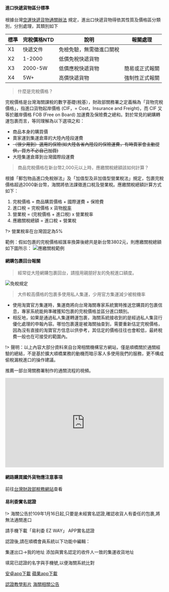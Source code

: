 #### 進口快遞貨物區分標準

根據台灣[空運快遞貨物通關辦法](https://law.moj.gov.tw/LawClass/LawAll.aspx?pcode=G0350064) 規定，進出口快遞貨物得依其性質及價格區分類別，分別處理，其類別如下

| 標準 | 完稅價格NTD  | 說明           | 報關處理    |
|------|----------|--------------|---------|
| X1   | 快遞文件     | 免檢免驗，無需徵進口關稅 |
| X2   | 1\-2000  | 低價免稅快遞貨物     |
| X3   | 2000\-5W | 低價應稅快遞貨物     | 簡易或正式報關 |
| X4   | 5W\+     | 高價快遞貨物       | 強制性正式報關 |

> 什麼是完稅價格？

完稅價格是台灣海關課稅的數字基礎(稅基），財政部關務署之定義稱為「貨物完稅價格」，指進口貨物起岸價格 (CIF，= Cost，Insurance and Freight)，而 CIF 又等於離岸價格 FOB (Free on Board) 加運費及保險費之總和。對於常見的網購轉運包裹而言，等同理解為以下選項之和：

- 商品本身的購買價
- 賣家運到集運倉庫的大陸內陸段運費
- ~~（很少用到）選用的保險(如大陸各省內陸段的保險運費，有時賣家會主動提供，買方不必自己加買)~~
- 大陸集運倉庫到台灣國際段運費

> 商品完稅價格在新台幣2,000元以上時，應繳關稅總額該如何計算？

根據「郵包物品進口免稅辦法」及「加值型及非加值型營業稅法」規定，包裹完稅價格超過2000新台幣，海關將依法課徵進口稅及營業稅。應繳關稅總額計算方式如下：

1. 完稅價格 = 商品購買價格 + 國際運費 + 保險費
2. 進口稅 = 完稅價格 x 貨物[稅率](/tariff.md)
3. 營業稅 = (完稅價格 + 進口稅) x 營業稅率
4. 應繳關稅總額 = 進口稅 + 營業稅

?> 營業稅率在台灣固定為5%

範例：假如包裹的完稅價格經匯率換算後總共是新台幣3802元，則應繳關稅總額如下圖所示：
![應繳關稅範例](https://i.loli.net/2019/09/25/acHZ3KekzB6IQhr.png)

#### 網購包裹回台報關
> 經常從大陸網購包裹回台，請擅用親朋好友的免稅進口額度。

![免稅規定](https://i.loli.net/2019/09/25/zj9DbSyUtwiZJXE.png)

> 大件較高價格的包裹多使用私人集運，少用官方集運減少被稅機率

- 使用淘寶官方集運時，集運商將向台灣海關專家系統實時推送您購買的包裹信息，專家系統能夠準確獲知包裹的完稅價格並區分進口類別。
- 相反地，如果是通過私人集運轉運包裹，海關系統接收到的是經過私人集貨行優化處理的申報內容。哪怕包裹還是被海關抽查到，需要重新估定完稅價格，因為沒有直接的淘寶官方信息以供參考，其估定的價格往往也會較低，最終稅費一般也在可接受的範圍內。

!> 聲明：以上內容大部分資料來自台灣相關機構官方網站，僅是順橋關於通關經驗的總結，不是基於擴大順橋業務的動機而暗示客人多使用我們的服務，更不構成偷稅漏稅進口的操作建議。

推薦一部台灣關務署制作的通關流程的視頻。
<div style="max-width:640px; margin:0 auto 10px;" >
<div 
style="position: relative; 
width:100%;
padding-bottom:56.25%; 
height:0;">
<iframe style="position: absolute;top: 0;left: 0;width: 100%;height: 100%;"  src="https://www.youtube.com/embed/RrbLpUn1unQ" frameborder="0" allowfullscreen></iframe>
</div>
</div>

#### 網路購買國外貨物應注意事項

前往[台灣財政部稅務網站](https://www.etax.nat.gov.tw/etwmain/front/ETW118W/CON/689/8502715194394663634)查看

#### 易利委實名認證

!> 海關公告於109年1月16日起,只要是未經實名認證,確認收貨人有委任的包裹,將無法通關進口

請手機下載「易利委 EZ WAY」 APP實名認證

認證後,請在順橋會員系統以下功能中編輯：

集運出口->我的地址 添加與實名認定的收件人一致的集運收貨地址

填寫已認證的名字與手機號,以便海關系統比對

[安卓app下載](https://play.google.com/store/apps/details?id=com.tradevan.android.forms&hl=zh_TW?openExternalBrowser=1)  [蘋果app下載](https://apps.apple.com/tw/app/ez-way-%E6%98%93%E5%88%A9%E5%A7%94/id1127781971?openExternalBrowser=1)

[認證教學影片](https://webfile.customs.gov.tw/001/Upload/2/relmovie/7852/178820/4f4d46f9-683a-4643-8b41-93d3cbca3126.mp4?openExternalBrowser=1) [海關相關公告](https://web.customs.gov.tw/cp.aspx?n=88C3016BD909355C&s=85ED2F52F5B7996C)